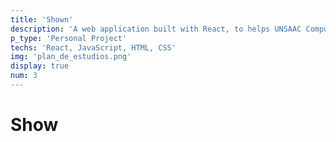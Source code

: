```yaml
---
title: 'Shown'
description: 'A web application built with React, to helps UNSAAC Computer Science students to check their progress and plan for graduation.'
p_type: 'Personal Project'
techs: 'React, JavaScript, HTML, CSS'
img: 'plan_de_estudios.png'
display: true
num: 3
---
```

# Show
